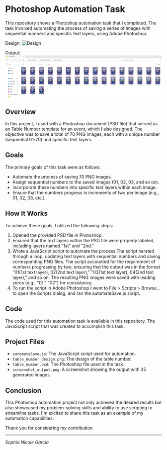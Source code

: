 # Photoshop Automation Task

This repository shows a Photoshop automation task that I completed. The task involved automating the process of saving a series of images with sequential numbers and specific text layers, using Adobe Photoshop.

Design:
<img src="table_number_design.png" alt="Design" width="200">

Output:
<img src="screenshot_output.png" alt="Screenshot" width="800">

## Overview

In this project, I used with a Photoshop document (PSD file) that served as an Table Number template for an event, which I also designed. The objective was to save a total of 70 PNG images, each with a unique number (sequential 01-70) and specific text layers.

## Goals

The primary goals of this task were as follows:
- Automate the process of saving 70 PNG images.
- Assign sequential numbers to the saved images (01, 02, 03, and so on).
- Incorporate these numbers into specific text layers within each image.
- Ensure that the numbers progress in increments of two per image (e.g., 01, 02, 03, etc.).

## How It Works

To achieve these goals, I utilized the following steps:
1. Opened the provided PSD file in Photoshop.
2. Ensured that the text layers within the PSD file were properly labeled, including layers named "1st" and "2nd."
3. Wrote a JavaScript script to automate the process.The script iterated through a loop, updating text layers with sequential numbers and saving corresponding PNG files. The script accounted for the requirement of numbers progressing by two, ensuring that the output was in the format "01(1st text layer), 02(2nd text layer)," "03(1st text layer), 04(2nd text layer)," and so on. The resulting PNG images were saved with leading zeros (e.g., "01," "02") for consistency.
4. To run the script in Adobe Photoshop I went  to File > Scripts > Browse... to open the Scripts dialog, and ran the automateSave.js script.

## Code

The code used for this automation task is available in this repository. The JavaScript script that was created to accomplish this task.

## Project Files

- `automateSave.js`: The JavaScript script used for automation.
- `table_number_design.png`: The design of the table number.
- `table_number.psd`: The Photoshop file used in the task.
- `screenshot_output.png`: A screenshot showing the output with 35 generated images.

## Conclusion

This Photoshop automation project not only achieved the desired results but also showcased my problem-solving skills and ability to use scripting to streamline tasks. I'm excited to share this task as an example of my automation capabilities.

Thank you for considering my contribution.

---

*Sophia Nicole Garcia*
